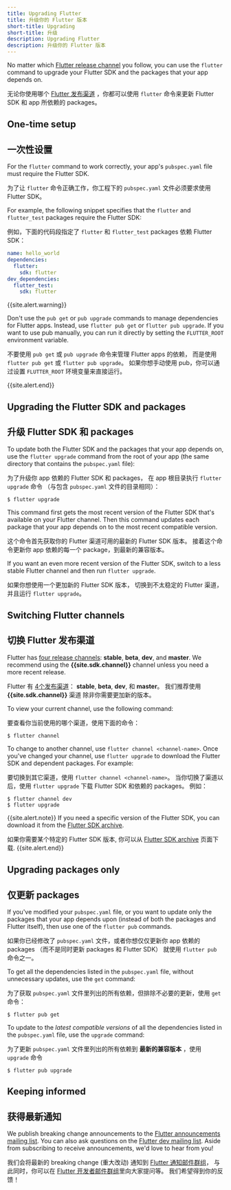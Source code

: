 ```yaml
---
title: Upgrading Flutter
title: 升级你的 Flutter 版本
short-title: Upgrading
short-title: 升级
description: Upgrading Flutter
description: 升级你的 Flutter 版本
---
```


No matter which [Flutter release channel][release-channel]
you follow, you can use the `flutter` command to upgrade your
Flutter SDK and the packages that your app depends on.

无论你使用哪个 [Flutter 发布渠道][Flutter release channel] ，你都可以使用 `flutter` 命令来更新 Flutter SDK 和 app 所依赖的 packages。

## One-time setup
## 一次性设置

For the `flutter` command to work correctly,
your app's `pubspec.yaml` file must require the Flutter SDK.

为了让 `flutter` 命令正确工作，你工程下的 `pubspec.yaml` 文件必须要求使用 Flutter SDK。

For example, the following snippet specifies that the
`flutter` and `flutter_test` packages require the Flutter SDK:

例如，下面的代码段指定了 `flutter` 和 `flutter_test` packages 依赖 Flutter SDK：

```yaml
name: hello_world
dependencies:
  flutter:
    sdk: flutter
dev_dependencies:
  flutter_test:
    sdk: flutter
```

{{site.alert.warning}}

  Don't use the `pub get` or `pub upgrade` commands to manage
  dependencies for Flutter apps.
  Instead, use `flutter pub get` or `flutter pub upgrade`.
  If you want to use pub manually, you can run it directly by
  setting the `FLUTTER_ROOT` environment variable.
  
  不要使用 `pub get` 或 `pub upgrade` 命令来管理 Flutter apps 的依赖，
  而是使用 `flutter pub get` 或 `flutter pub upgrade`。
  如果你想手动使用 pub，你可以通过设置 `FLUTTER_ROOT` 环境变量来直接运行。
  
{{site.alert.end}}

## Upgrading the Flutter SDK and packages

## 升级 Flutter SDK 和 packages

To update both the Flutter SDK and the packages that your app depends on,
use the `flutter upgrade` command from the root of your app
(the same directory that contains the `pubspec.yaml` file):

为了升级你 app 依赖的 Flutter SDK 和 packages，
在 app 根目录执行 `flutter upgrade` 命令
（与包含 `pubspec.yaml` 文件的目录相同）：

```terminal
$ flutter upgrade
```

This command first gets the most recent version of the Flutter SDK
that's available on your Flutter channel.
Then this command updates each package that your app depends on
to the most recent compatible version.

这个命令首先获取你的 Flutter 渠道可用的最新的 Flutter SDK 版本。
接着这个命令更新你 app 依赖的每一个 package，到最新的兼容版本。

If you want an even more recent version of the Flutter SDK,
switch to a less stable Flutter channel
and then run `flutter upgrade`.

如果你想使用一个更加新的 Flutter SDK 版本，
切换到不太稳定的 Flutter 渠道，并且运行 `flutter upgrade`。

## Switching Flutter channels

## 切换 Flutter 发布渠道

Flutter has [four release channels][Flutter release channel]:
**stable**, **beta**, **dev**, and **master**.
We recommend using the **{{site.sdk.channel}}** channel
unless you need a more recent release.

Flutter 有 [4个发布渠道][Flutter release channel]：
**stable**, **beta**, **dev**, 和 **master**。
我们推荐使用 **{{site.sdk.channel}}** 渠道
除非你需要更加新的版本。

To view your current channel, use the following command:

要查看你当前使用的哪个渠道，使用下面的命令：

```terminal
$ flutter channel
```

To change to another channel, use `flutter channel <channel-name>`.
Once you've changed your channel, use `flutter upgrade`
to download the Flutter SDK and dependent packages.
For example:

要切换到其它渠道，使用 `flutter channel <channel-name>`。
当你切换了渠道以后，使用 `flutter upgrade` 下载 Flutter SDK 和依赖的 packages。
例如：

```terminal
$ flutter channel dev
$ flutter upgrade
```

{{site.alert.note}}
  If you need a specific version of the Flutter SDK,
  you can download it from the [Flutter SDK archive][].
  
  如果你需要某个特定的 Flutter SDK 版本,
  你可以从 [Flutter SDK archive][] 页面下载.
{{site.alert.end}}

## Upgrading packages only

## 仅更新 packages

If you've modified your `pubspec.yaml` file, or you want to update
only the packages that your app depends upon
(instead of both the packages and Flutter itself),
then use one of the `flutter pub` commands.

如果你已经修改了 `pubspec.yaml` 文件，或者你想仅仅更新你 app 依赖的 packages
（而不是同时更新 packages 和 Flutter SDK）
就使用 `flutter pub` 命令之一。

To get all the dependencies listed in the `pubspec.yaml` file,
without unnecessary updates, use the `get` command:

为了获取 `pubspec.yaml` 文件里列出的所有依赖，但排除不必要的更新，使用 `get` 命令：

```terminal
$ flutter pub get
```

To update to the _latest compatible versions_ of
all the dependencies listed in the `pubspec.yaml` file,
use the `upgrade` command:

为了更新 `pubspec.yaml` 文件里列出的所有依赖到 **最新的兼容版本** ，使用 `upgrade` 命令

```terminal
$ flutter pub upgrade
```

## Keeping informed

## 获得最新通知

We publish breaking change announcements to the
[Flutter announcements mailing list][flutter-announce].
You can also ask questions on the [Flutter dev mailing list][flutter-dev].
Aside from subscribing to receive announcements,
we'd love to hear from you!

我们会将最新的 breaking change (重大改动) 通知到
[Flutter 通知邮件群组][flutter-announce]，
与此同时，你可以在 [Flutter 开发者邮件群组][flutter-dev]里向大家提问等。
我们希望得到你的反馈！

[Flutter SDK archive]: /docs/development/tools/sdk/releases
[Flutter release channel]: {{site.github}}/flutter/flutter/wiki/Flutter-build-release-channels
[mailing list]: {{site.groups}}/forum/#!forum/flutter-dev
[Flutter SDK 档案]: /docs/development/tools/sdk/releases
[Flutter SDK 归档列表]: /docs/development/tools/sdk/releases
[Flutter 发布渠道]: {{site.github}}/flutter/flutter/wiki/Flutter-build-release-channels
[邮件列表]: {{site.groups}}/forum/#!forum/flutter-dev
[release-channel]: {{site.github}}/flutter/flutter/wiki/Flutter-build-release-channels
[flutter-announce]: {{site.groups}}/forum/#!forum/flutter-announce
[flutter-dev]: {{site.groups}}/forum/#!forum/flutter-dev

